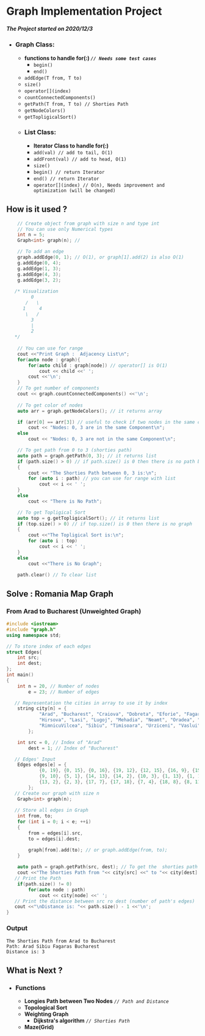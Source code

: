 # Graph Implementation Project
##### **The Project started on 2020/12/3**

* ### Graph Class:
    * **functions to handle for(:) *`// Needs some test cases`***
      * `begin()`
      * `end()`
    * `addEdge(T from, T to)`
    * `size()`
    * `operator[](index)`
    * `countConnectedComponents()`
    * `getPath(T from, T to) // Shorties Path`
    * `getNodeColors()`
    * `getTopligicalSort()` 
    * ### List Class:
      * **Iterator Class to handle for(:)**
      * `add(val) // add to tail, O(1)`
      * `addFront(val) // add to head, O(1)`
      * `size()`
      * `begin() // return Iterator`
      * `end() // return Iterator`
      * `operator[](index) // O(n), Needs improvement and optimization (will be changed)`

## How is it used ? 
```c++
    // Create object from graph with size n and type int
    // You can use only Numerical types
    int n = 5;
    Graph<int> graph(n); // 

    // To add an edge
    graph.addEdge(0, 1); // O(1), or graph[1].add(2) is also O(1)
    g.addEdge(0, 4);
    g.addEdge(1, 3);
    g.addEdge(4, 3);
    g.addEdge(3, 2);
   
   /* Visualization
         0
       /   \
      1     4
       \   /
         3
         |
         2
   */
    
    // You can use for range
    cout <<"Print Graph :  Adjacency List\n";
    for(auto node : graph){
        for(auto child : graph[node]) // operator[] is O(1)
            cout << child <<' ';
        cout <<'\n';
    }
    // To get number of components
    cout << graph.countConnectedComponents() <<'\n';
    
    // To get color of nodes
    auto arr = graph.getNodeColors(); // it returns array

    if (arr[0] == arr[3]) // useful to check if two nodes in the same component, O(1)
        cout << "Nodes: 0, 3 are in the same Component\n";
    else
        cout << "Nodes: 0, 3 are not in the same Component\n";

    // To get path from 0 to 3 (shorties path)
    auto path = graph.getPath(0, 3); // it returns list
    if (path.size() > 0) // if path.size() is 0 then there is no path between 0, 3
    {
        cout << "The Shorties Path between 0, 3 is:\n";
        for (auto i : path) // you can use for range with list
            cout << i << ' ';
    }
    else
        cout << "There is No Path";

    // To get Topligical Sort
    auto top = g.getTopligicalSort(); // it returns list
    if (top.size() > 0) // if top.size() is 0 then there is no graph
    {
        cout <<"The Topligical Sort is:\n";
        for (auto i : top)
            cout << i << ' ';
    }
    else
        cout <<"There is No Graph";

    path.clear() // To clear list
```

## Solve : Romania Map Graph
### From Arad to Bucharest (Unweighted Graph)

```c++
#include <iostream>
#include "graph.h"
using namespace std;

// To store index of each edges
struct Edges{
    int src;
    int dest;
};
int main()
{
    int n = 20, // Number of nodes
        e = 23; // Number of edges

   // Representation the cities in array to use it by index
    string city[n] = {
            "Arad", "Bucharest", "Craiova", "Dobreta", "Eforie", "Fagaras", "Giurglu",
            "Hirsova", "Lasi", "Lugoj", "Mehadia", "Neamt", "Oradea", "Pitesti",
            "RimnicuVilcea", "Sibiu", "Timisoara", "Urziceni", "Vaslui", "Zerind"
        };

    int src = 0, // Index of "Arad"
        dest = 1; // Index of "Bucharest"

   // Edges' Input
    Edges edges[e] = {
            {0, 19}, {0, 15}, {0, 16}, {19, 12}, {12, 15}, {16, 9}, {15, 5}, {15, 14},
            {9, 10}, {5, 1}, {14, 13}, {14, 2}, {10, 3}, {1, 13}, {1, 17}, {1, 6},
            {13, 2}, {2, 3}, {17, 7}, {17, 18}, {7, 4}, {18, 8}, {8, 11}
        }; 
   // Create our graph with size n
    Graph<int> graph(n);
    
   // Store all edges in Graph
    int from, to;
    for (int i = 0; i < e; ++i)
    {
        from = edges[i].src,
        to = edges[i].dest;

        graph[from].add(to); // or graph.addEdge(from, to);
    }
    
    auto path = graph.getPath(src, dest); // To get the  shorties path from src to dest
    cout <<"The Shorties Path from "<< city[src] <<" to "<< city[dest] <<"\nPath: ";
   // Print the Path
    if(path.size() != 0)
        for(auto node : path)
            cout << city[node] <<' ';
   // Print the distance between src ro dest (number of path's edges)
   cout <<"\nDistance is: "<< path.size() - 1 <<'\n';
}
```
### Output
```
The Shorties Path from Arad to Bucharest
Path: Arad Sibiu Fagaras Bucharest
Distance is: 3
```
## What is Next ?

* ### Functions
  * **Longies Path between Two Nodes** *`// Path and Distance`*
  * **Topological Sort**
  * **Weighting Graph**
    * **Dijkstra's algorithm** *`// Shorties Path`* 
  * **Maze(Grid)** 
